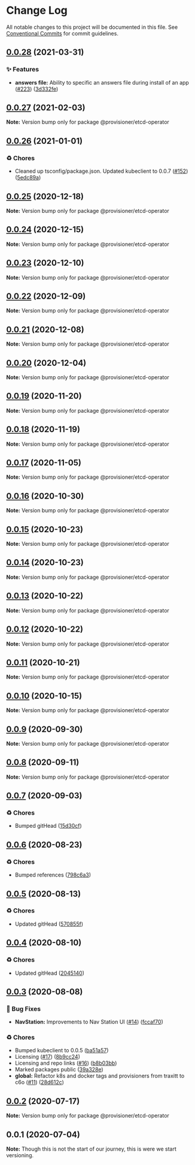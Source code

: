 # Change Log

All notable changes to this project will be documented in this file.
See [Conventional Commits](https://conventionalcommits.org) for commit guidelines.

## [0.0.28](https://github.com/nsainaney/traxitt/compare/v0.0.27...v0.0.28) (2021-03-31)


### ✨ Features

* **answers file:** Ability to specific an answers file during install of an app ([#223](https://github.com/nsainaney/traxitt/issues/223)) ([3d332fe](https://github.com/nsainaney/traxitt/commit/3d332fe887c87e38ba550351c8a0e706e7f8271e))





## [0.0.27](https://github.com/nsainaney/traxitt/compare/v0.0.26...v0.0.27) (2021-02-03)

**Note:** Version bump only for package @provisioner/etcd-operator





## [0.0.26](https://github.com/nsainaney/traxitt/compare/v0.0.25...v0.0.26) (2021-01-01)


### ♻️ Chores

* Cleaned up tsconfig/package.json. Updated kubeclient to 0.0.7 ([#152](https://github.com/nsainaney/traxitt/issues/152)) ([5edc89a](https://github.com/nsainaney/traxitt/commit/5edc89a41bdd305c9f3650691454e8dfb32d128f))





## [0.0.25](https://github.com/nsainaney/traxitt/compare/v0.0.24...v0.0.25) (2020-12-18)

**Note:** Version bump only for package @provisioner/etcd-operator





## [0.0.24](https://github.com/nsainaney/traxitt/compare/v0.0.23...v0.0.24) (2020-12-15)

**Note:** Version bump only for package @provisioner/etcd-operator





## [0.0.23](https://github.com/nsainaney/traxitt/compare/v0.0.22...v0.0.23) (2020-12-10)

**Note:** Version bump only for package @provisioner/etcd-operator





## [0.0.22](https://github.com/nsainaney/traxitt/compare/v0.0.21...v0.0.22) (2020-12-09)

**Note:** Version bump only for package @provisioner/etcd-operator





## [0.0.21](https://github.com/nsainaney/traxitt/compare/v0.0.20...v0.0.21) (2020-12-08)

**Note:** Version bump only for package @provisioner/etcd-operator





## [0.0.20](https://github.com/nsainaney/traxitt/compare/v0.0.19...v0.0.20) (2020-12-04)

**Note:** Version bump only for package @provisioner/etcd-operator





## [0.0.19](https://github.com/nsainaney/traxitt/compare/v0.0.18...v0.0.19) (2020-11-20)

**Note:** Version bump only for package @provisioner/etcd-operator





## [0.0.18](https://github.com/nsainaney/traxitt/compare/v0.0.17...v0.0.18) (2020-11-19)

**Note:** Version bump only for package @provisioner/etcd-operator





## [0.0.17](https://github.com/nsainaney/traxitt/compare/v0.0.16...v0.0.17) (2020-11-05)

**Note:** Version bump only for package @provisioner/etcd-operator





## [0.0.16](https://github.com/nsainaney/traxitt/compare/v0.0.15...v0.0.16) (2020-10-30)

**Note:** Version bump only for package @provisioner/etcd-operator





## [0.0.15](https://github.com/nsainaney/traxitt/compare/v0.0.14...v0.0.15) (2020-10-23)

**Note:** Version bump only for package @provisioner/etcd-operator





## [0.0.14](https://github.com/nsainaney/traxitt/compare/v0.0.13...v0.0.14) (2020-10-23)

**Note:** Version bump only for package @provisioner/etcd-operator





## [0.0.13](https://github.com/nsainaney/traxitt/compare/v0.0.12...v0.0.13) (2020-10-22)

**Note:** Version bump only for package @provisioner/etcd-operator





## [0.0.12](https://github.com/nsainaney/traxitt/compare/v0.0.11...v0.0.12) (2020-10-22)

**Note:** Version bump only for package @provisioner/etcd-operator





## [0.0.11](https://github.com/nsainaney/traxitt/compare/v0.0.10...v0.0.11) (2020-10-21)

**Note:** Version bump only for package @provisioner/etcd-operator





## [0.0.10](https://github.com/nsainaney/traxitt/compare/v0.0.9...v0.0.10) (2020-10-15)

**Note:** Version bump only for package @provisioner/etcd-operator





## [0.0.9](https://github.com/nsainaney/traxitt/compare/v0.0.8...v0.0.9) (2020-09-30)

**Note:** Version bump only for package @provisioner/etcd-operator





## [0.0.8](https://github.com/nsainaney/traxitt/compare/v0.0.7...v0.0.8) (2020-09-11)

**Note:** Version bump only for package @provisioner/etcd-operator





## [0.0.7](https://github.com/nsainaney/traxitt/compare/v0.0.6...v0.0.7) (2020-09-03)


### ♻️ Chores

* Bumped gitHead ([15d30cf](https://github.com/nsainaney/traxitt/commit/15d30cf8f5386a58e2873cf2dd97fdc55f8f7cd2))





## [0.0.6](https://github.com/nsainaney/traxitt/compare/v0.0.5...v0.0.6) (2020-08-23)


### ♻️ Chores

* Bumped references ([798c6a3](https://github.com/nsainaney/traxitt/commit/798c6a3f7c826d04f2327a5cfae535f2dd3d04e8))





## [0.0.5](https://github.com/nsainaney/traxitt/compare/v0.0.4...v0.0.5) (2020-08-13)


### ♻️ Chores

* Updated gitHead ([570855f](https://github.com/nsainaney/traxitt/commit/570855fb1f45f0e051dedccc2acef7b83375ebac))





## [0.0.4](https://github.com/nsainaney/traxitt/compare/v0.0.3...v0.0.4) (2020-08-10)


### ♻️ Chores

* Updated gitHead ([2045140](https://github.com/nsainaney/traxitt/commit/2045140b6ae8bc2e4504ff7756b7a8776c087609))





## [0.0.3](https://github.com/nsainaney/traxitt/compare/v0.0.2...v0.0.3) (2020-08-08)


### 🐛 Bug Fixes

* **NavStation:** Improvements to Nav Station UI ([#14](https://github.com/nsainaney/traxitt/issues/14)) ([fccaf70](https://github.com/nsainaney/traxitt/commit/fccaf7057be6de5235267fe0bbf6dc5be29e583f))


### ♻️ Chores

* Bumped kubeclient to 0.0.5 ([ba51a57](https://github.com/nsainaney/traxitt/commit/ba51a574b2a123bbe012be0086ec2ecbedcf487c))
* Licensing ([#17](https://github.com/nsainaney/traxitt/issues/17)) ([8b9cc24](https://github.com/nsainaney/traxitt/commit/8b9cc24ff42ff875b4234a74dfcfcfedb2acef27))
* Licensing and repo links ([#16](https://github.com/nsainaney/traxitt/issues/16)) ([b8b03bb](https://github.com/nsainaney/traxitt/commit/b8b03bbe7f30904b83cc599e61d378beb009eb38))
* Marked packages public ([39a328e](https://github.com/nsainaney/traxitt/commit/39a328e0225b2b773e173960f54f98052a698368))
* **global:** Refactor k8s and docker tags and provisioners from traxitt to c6o ([#11](https://github.com/nsainaney/traxitt/issues/11)) ([28d612c](https://github.com/nsainaney/traxitt/commit/28d612caa09cb79c0ec2525593d367a03e63ca09))





## [0.0.2](https://github.com/nsainaney/traxitt/compare/v0.0.1...v0.0.2) (2020-07-17)

**Note:** Version bump only for package @provisioner/etcd-operator





## 0.0.1 (2020-07-04)

**Note:** Though this is not the start of our journey, this is were we start versioning.
